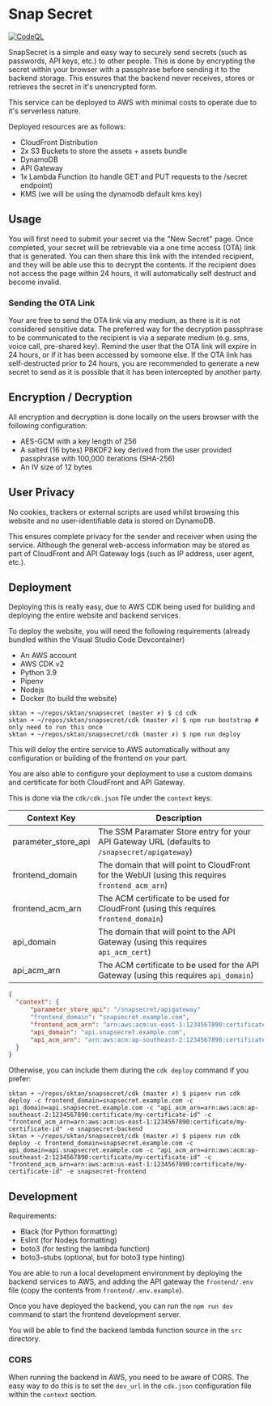 # Snap Secret

[![CodeQL](https://github.com/sktan/snapsecret/actions/workflows/codeql-analysis.yml/badge.svg)](https://github.com/sktan/snapsecret/actions/workflows/codeql-analysis.yml)

SnapSecret is a simple and easy way to securely send secrets (such as passwords, API keys, etc.) to other people.
This is done by encrypting the secret within your browser with a passphrase before sending it to the backend storage.
This ensures that the backend never receives, stores or retrieves the secret in it's unencrypted form.

This service can be deployed to AWS with minimal costs to operate due to it's serverless nature.

Deployed resources are as follows:

- CloudFront Distribution
- 2x S3 Buckets to store the assets + assets bundle
- DynamoDB
- API Gateway
- 1x Lambda Function (to handle GET and PUT requests to the /secret endpoint)
- KMS (we will be using the dynamodb default kms key)

## Usage

You will first need to submit your secret via the "New Secret" page.
Once completed, your secret will be retrievable via a one time access
(OTA) link that is generated. You can then share this link with the
intended recipient, and they will be able use this to decrypt the
contents. If the recipient does not access the page within 24 hours, it
will automatically self destruct and become invalid.

### Sending the OTA Link

Your are free to send the OTA link via any medium, as there is it is not
considered sensitive data. The preferred way for the decryption
passphrase to be communicated to the recipient is via a separate medium
(e.g. sms, voice call, pre-shared key). Remind the user that the OTA
link will expire in 24 hours, or if it has been accessed by someone
else. If the OTA link has self-destructed prior to 24 hours, you are
recommended to generate a new secret to send as it is possible that it
has been intercepted by another party.

## Encryption / Decryption

All encryption and decryption is done locally on the users browser with the following configuration:

- AES-GCM with a key length of 256
- A salted (16 bytes) PBKDF2 key derived from the user provided passphrase with 100,000 iterations (SHA-256)
- An IV size of 12 bytes

## User Privacy

No cookies, trackers or external scripts are used whilst browsing this website and no user-identifiable data is stored on DynamoDB.

This ensures complete privacy for the sender and receiver when using the service.
Although the general web-access information may be stored as part of CloudFront and API Gateway logs (such as IP address, user agent, etc.).

## Deployment

Deploying this is really easy, due to AWS CDK being used for building and deploying the entire website and backend services.

To deploy the website, you will need the following requirements (already bundled within the Visual Studio Code Devcontainer)

- An AWS account
- AWS CDK v2
- Python 3.9
- Pipenv
- Nodejs
- Docker (to build the website)

``` shell
sktan ➜ ~/repos/sktan/snapsecret (master ✗) $ cd cdk
sktan ➜ ~/repos/sktan/snapsecret/cdk (master ✗) $ npm run bootstrap # only need to run this once
sktan ➜ ~/repos/sktan/snapsecret/cdk (master ✗) $ npm run deploy
```

This will deloy the entire service to AWS automatically without any configuration or building of the frontend on your part.

You are also able to configure your deployment to use a custom domains and certificate for both CloudFront and API Gateway.

This is done via the `cdk/cdk.json` file under the `context` keys:

| Context Key           | Description             |
| --------------------- | ----------------------- |
| parameter_store_api   | The SSM Paramater Store entry for your API Gateway URL (defaults to `/snapsecret/apigateway`)    |
| frontend_domain       | The domain that will point to CloudFront for the WebUI (using this requires `frontend_acm_arn`)  |
| frontend_acm_arn      | The ACM certificate to be used for CloudFront (using this requires `frontend_domain`)            |
| api_domain            | The domain that will point to the API Gateway (using this requires `api_acm_cert`)               |
| api_acm_arn           | The ACM certificate to be used for the API Gateway (using this requires `api_domain`)            |

``` json
{
  "context": {
      "parameter_store_api": "/snapsecret/apigateway"
      "frontend_domain": "snapsecret.example.com",
      "frontend_acm_arn": "arn:aws:acm:us-east-1:1234567890:certificate/my-certificate-id",
      "api_domain": "api.snapsecret.example.com",
      "api_acm_arn": "arn:aws:acm:ap-southeast-2:1234567890:certificate/my-certificate-id",
  }
}
```

Otherwise, you can include them during the `cdk deploy` command if you prefer:

``` shell
sktan ➜ ~/repos/sktan/snapsecret/cdk (master ✗) $ pipenv run cdk deploy -c frontend_domain=snapsecret.example.com -c api_domain=api.snapsecret.example.com -c "api_acm_arn=arn:aws:acm:ap-southeast-2:1234567890:certificate/my-certificate-id" -c "frontend_acm_arn=arn:aws:acm:us-east-1:1234567890:certificate/my-certificate-id" -e snapsecret-backend
sktan ➜ ~/repos/sktan/snapsecret/cdk (master ✗) $ pipenv run cdk deploy -c frontend_domain=snapsecret.example.com -c api_domain=api.snapsecret.example.com -c "api_acm_arn=arn:aws:acm:ap-southeast-2:1234567890:certificate/my-certificate-id" -c "frontend_acm_arn=arn:aws:acm:us-east-1:1234567890:certificate/my-certificate-id" -e snapsecret-frontend
```

## Development

Requirements:

- Black (for Python formatting)
- Eslint (for Nodejs formatting)
- boto3 (for testing the lambda function)
- boto3-stubs (optional, but for boto3 type hinting)

You are able to run a local development environment by deploying the backend services to AWS, and adding the API gateway the `frontend/.env` file (copy the contents from `frontend/.env.example`).

Once you have deployed the backend, you can run the `npm run dev` command to start the frontend development server.

You will be able to find the backend lambda function source in the `src` directory.

### CORS

When running the backend in AWS, you need to be aware of CORS.
The easy way to do this is to set the `dev_url` in the `cdk.json` configuration file within the `context` section.
